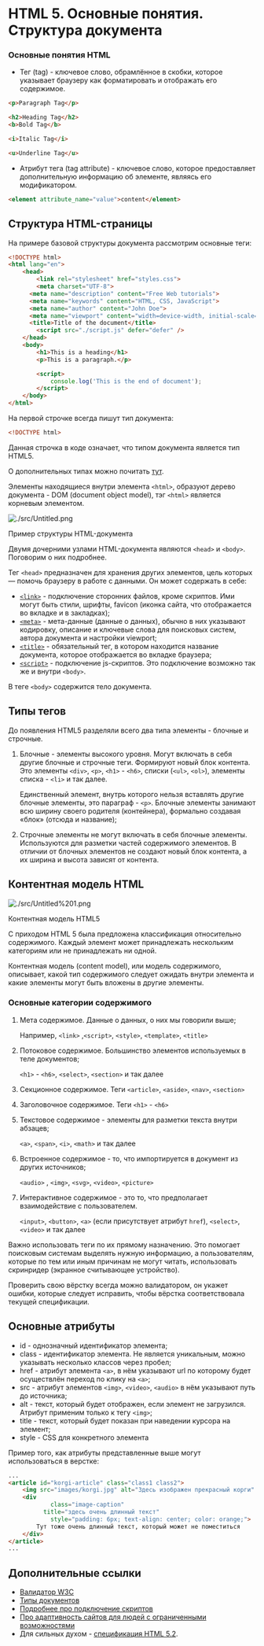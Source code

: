 # HTML 5. Основные понятия. Структура документа

### Основные понятия HTML

- Тег (tag) - ключевое слово, обрамлённое в скобки, которое указывает браузеру как форматировать и отображать его содержимое.

```html
<p>Paragraph Tag</p>

<h2>Heading Tag</h2>
<b>Bold Tag</b>

<i>Italic Tag</i>

<u>Underline Tag</u>
```

- Атрибут тега (tag attribute) - ключевое слово, которое предоставляет дополнительную информацию об элементе, являясь его модификатором.

```html
<element attribute_name="value">content</element>
```

## Структура HTML-страницы

На примере базовой структуры документа рассмотрим основные теги:

```html
<!DOCTYPE html>
<html lang="en">
	<head>
		<link rel="stylesheet" href="styles.css">
		<meta charset="UTF-8">
	  <meta name="description" content="Free Web tutorials">
	  <meta name="keywords" content="HTML, CSS, JavaScript">
	  <meta name="author" content="John Doe">
	  <meta name="viewport" content="width=device-width, initial-scale=1.0">
	  <title>Title of the document</title>
		<script src="./script.js" defer="defer" />
	</head>
	<body>
		<h1>This is a heading</h1>
		<p>This is a paragraph.</p>

		<script>
			console.log('This is the end of document');
		</script>
	</body>
</html>
```

На первой строчке всегда пишут тип документа:

```html
<!DOCTYPE html>
```

Данная строчка в коде означает, что типом документа является тип HTML5.

О дополнительных типах можно почитать [тут](http://htmlbook.ru/html/%21doctype).

Элементы находящиеся внутри элемента `<html>`, образуют дерево документа - DOM (document object model), тэг `<html>` является корневым элементом.

![./src/Untitled.png](./src/Untitled.png)

Пример структуры HTML-документа

Двумя дочерними узлами HTML-документа являются `<head>` и `<body>`. Поговорим о них подробнее.

Тег `<head>` предназначен для хранения других элементов, цель которых — помочь браузеру в работе с данными. Он может содержать в себе:

- [`<link>`](https://developer.mozilla.org/ru/docs/Web/HTML/Element/link) - подключение сторонних файлов, кроме скриптов. Ими могут быть стили, шрифты, favicon (иконка сайта, что отображается во вкладке и в закладках);
- [`<meta>`](https://developer.mozilla.org/ru/docs/Web/HTML/Element/meta) - мета-данные (данные о данных), обычно в них указывают кодировку, описание и ключевые слова для поисковых систем, автора документа и настройки viewport;
- [`<title>`](https://developer.mozilla.org/ru/docs/Web/HTML/Element/title) - обязательный тег, в котором находится название документа, которое отображается во вкладке браузера;
- [`<script>`](https://developer.mozilla.org/ru/docs/Web/HTML/Element/script) - подключение js-скриптов. Это подключение возможно так же и внутри `<body>`.

В теге `<body>` содержится тело документа.

## Типы тегов

До появления HTML5 разделяли всего два типа элементы - блочные и строчные.

1. Блочные - элементы высокого уровня. Могут включать в себя другие блочные и строчные теги. Формируют новый блок контента. Это элементы `<div>`, `<p>`, `<h1>` - `<h6>`, списки (`<ul>`, `<ol>`), элементы списка - `<li>` и так далее.

    Единственный элемент, внутрь которого нельзя вставлять другие блочные элементы, это параграф - `<p>`. Блочные элементы занимают всю ширину своего родителя (контейнера), формально создавая «блок» (отсюда и название);

2. Строчные элементы не могут включать в себя блочные элементы. Используются для разметки частей содержимого элементов. В отличии от блочных элементов не создают новый блок контента, а их ширина и высота зависят от контента.

## Контентная модель HTML

![./src/Untitled%201.png](./src/Untitled%201.png)

Контентная модель HTML5

С приходом HTML 5 была предложена классификация относительно содержимого. Каждый элемент может принадлежать нескольким категориям или не принадлежать ни одной.

Контентная модель (content model), или модель содержимого, описывает, какой тип содержимого следует ожидать внутри элемента и какие элементы могут быть вложены в другие элементы.

### Основные категории содержимого

1. Мета содержимое. Данные о данных, о них мы говорили выше;

    Например, `<link>` ,`<script>`, `<style>`, `<template>`, `<title>`

2. Потоковое содержимое. Большинство элементов используемых в теле документов;

    `<h1>` - `<h6>`, `<select>`, `<section>` и так далее

3.  Секционное содержимое. Теги `<article>`, `<aside>`, `<nav>`, `<section>`
4. Заголовочное содержимое. Теги `<h1>` - `<h6>`
5. Текстовое содержимое - элементы для разметки текста внутри абзацев;

    `<a>`, `<span>`, `<i>`, `<math>`  и так далее

6. Встроенное содержимое - то, что импортируется в документ из других источников;

    `<audio>` , `<img>`, `<svg>`, `<video>`, `<picture>`

7. Интерактивное содержимое - это то, что предполагает взаимодействие с пользователем.

    `<input>`, `<button>`, `<a>` (если присутствует атрибут `href`), `<select>`, `<video>` и так далее


Важно использовать теги по их прямому назначению. Это помогает поисковым системам выделять нужную информацию, а пользователям, которые по тем или иным причинам не могут читать, использовать скринридер (экранное считывающее устройство).

Проверить свою вёрстку всегда можно валидатором, он укажет ошибки, которые следует исправить, чтобы вёрстка соответствовала текущей спецификации.

## Основные атрибуты

- id - однозначный идентификатор элемента;
- class - идентификатор элемента. Не является уникальным, можно указывать несколько классов через пробел;
- href - атрибут элемента `<a>`, в нём указывают url по которому будет осуществлён переход по клику на `<a>`;
- src - атрибут элементов `<img>`, `<video>`, `<audio>` в нём указывают путь до источника;
- alt - текст, который будет отображен, если элемент не загрузился. Атрибут применим только к тегу `<img>`;
- title - текст, который будет показан при наведении курсора на элемент;
- style - CSS для конкретного элемента

Пример того, как атрибуты представленные выше могут использоваться в верстке:

```html
...
<article id="korgi-article" class="class1 class2">
	<img src="images/korgi.jpg" alt="Здесь изображен прекрасный корги" title="Собака" />
	<div
			class="image-caption"
		  title="здесь очень длинный текст"
			style="padding: 6px; text-align: center; color: orange;">
		Тут тоже очень длинный текст, который может не поместиться
	</div>
</article>
...
```

## Дополнительные ссылки

- [Валидатор W3C](https://validator.w3.org/)
- [Типы документов](https://www.w3schools.com/tags/tag_doctype.asp)
- [Подробнее про подключение скриптов](https://learn.javascript.ru/script-async-defer)
- [Про адаптивность сайтов для людей с ограниченными возможностями](https://weblind.ru/)
- Для сильных духом - [спецификация HTML 5.2](https://html.spec.whatwg.org/).